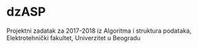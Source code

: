 # dzASP
Projektni zadatak za 2017-2018 iz Algoritma i struktura podataka, Elektrotehnički fakultet, Univerzitet u Beogradu
